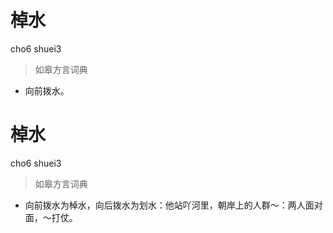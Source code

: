 # 棹水
cho6 shuei3
> 如皋方言词典
- 向前拨水。

# 棹水
cho6 shuei3
> 如皋方言词典
- 向前拨水为棹水，向后拨水为划水：他站吖河里，朝岸上的人群～：两人面对面，～打仗。
